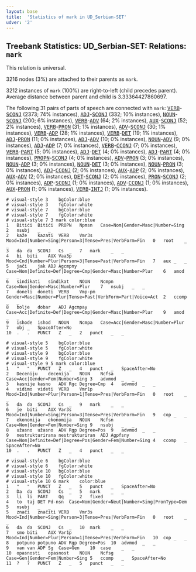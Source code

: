 ```yaml
---
layout: base
title:  'Statistics of mark in UD_Serbian-SET'
udver: '2'
---
```


## Treebank Statistics: UD_Serbian-SET: Relations: `mark`

This relation is universal.

3216 nodes (3%) are attached to their parents as `mark`.

3212 instances of `mark` (100%) are right-to-left (child precedes parent).
Average distance between parent and child is 3.33364427860697.

The following 31 pairs of parts of speech are connected with `mark`: <tt><a href="sr_set-pos-VERB.html">VERB</a></tt>-<tt><a href="sr_set-pos-SCONJ.html">SCONJ</a></tt> (2373; 74% instances), <tt><a href="sr_set-pos-ADJ.html">ADJ</a></tt>-<tt><a href="sr_set-pos-SCONJ.html">SCONJ</a></tt> (332; 10% instances), <tt><a href="sr_set-pos-NOUN.html">NOUN</a></tt>-<tt><a href="sr_set-pos-SCONJ.html">SCONJ</a></tt> (200; 6% instances), <tt><a href="sr_set-pos-VERB.html">VERB</a></tt>-<tt><a href="sr_set-pos-ADV.html">ADV</a></tt> (64; 2% instances), <tt><a href="sr_set-pos-AUX.html">AUX</a></tt>-<tt><a href="sr_set-pos-SCONJ.html">SCONJ</a></tt> (52; 2% instances), <tt><a href="sr_set-pos-VERB.html">VERB</a></tt>-<tt><a href="sr_set-pos-PRON.html">PRON</a></tt> (31; 1% instances), <tt><a href="sr_set-pos-ADV.html">ADV</a></tt>-<tt><a href="sr_set-pos-SCONJ.html">SCONJ</a></tt> (30; 1% instances), <tt><a href="sr_set-pos-VERB.html">VERB</a></tt>-<tt><a href="sr_set-pos-ADP.html">ADP</a></tt> (28; 1% instances), <tt><a href="sr_set-pos-VERB.html">VERB</a></tt>-<tt><a href="sr_set-pos-DET.html">DET</a></tt> (19; 1% instances), <tt><a href="sr_set-pos-ADJ.html">ADJ</a></tt>-<tt><a href="sr_set-pos-PRON.html">PRON</a></tt> (11; 0% instances), <tt><a href="sr_set-pos-ADJ.html">ADJ</a></tt>-<tt><a href="sr_set-pos-ADV.html">ADV</a></tt> (10; 0% instances), <tt><a href="sr_set-pos-NOUN.html">NOUN</a></tt>-<tt><a href="sr_set-pos-ADV.html">ADV</a></tt> (9; 0% instances), <tt><a href="sr_set-pos-ADJ.html">ADJ</a></tt>-<tt><a href="sr_set-pos-ADP.html">ADP</a></tt> (7; 0% instances), <tt><a href="sr_set-pos-VERB.html">VERB</a></tt>-<tt><a href="sr_set-pos-CCONJ.html">CCONJ</a></tt> (7; 0% instances), <tt><a href="sr_set-pos-VERB.html">VERB</a></tt>-<tt><a href="sr_set-pos-PART.html">PART</a></tt> (5; 0% instances), <tt><a href="sr_set-pos-ADJ.html">ADJ</a></tt>-<tt><a href="sr_set-pos-DET.html">DET</a></tt> (4; 0% instances), <tt><a href="sr_set-pos-ADJ.html">ADJ</a></tt>-<tt><a href="sr_set-pos-PART.html">PART</a></tt> (4; 0% instances), <tt><a href="sr_set-pos-PROPN.html">PROPN</a></tt>-<tt><a href="sr_set-pos-SCONJ.html">SCONJ</a></tt> (4; 0% instances), <tt><a href="sr_set-pos-ADV.html">ADV</a></tt>-<tt><a href="sr_set-pos-PRON.html">PRON</a></tt> (3; 0% instances), <tt><a href="sr_set-pos-NOUN.html">NOUN</a></tt>-<tt><a href="sr_set-pos-ADP.html">ADP</a></tt> (3; 0% instances), <tt><a href="sr_set-pos-NOUN.html">NOUN</a></tt>-<tt><a href="sr_set-pos-DET.html">DET</a></tt> (3; 0% instances), <tt><a href="sr_set-pos-NOUN.html">NOUN</a></tt>-<tt><a href="sr_set-pos-PRON.html">PRON</a></tt> (3; 0% instances), <tt><a href="sr_set-pos-ADJ.html">ADJ</a></tt>-<tt><a href="sr_set-pos-CCONJ.html">CCONJ</a></tt> (2; 0% instances), <tt><a href="sr_set-pos-AUX.html">AUX</a></tt>-<tt><a href="sr_set-pos-ADP.html">ADP</a></tt> (2; 0% instances), <tt><a href="sr_set-pos-AUX.html">AUX</a></tt>-<tt><a href="sr_set-pos-ADV.html">ADV</a></tt> (2; 0% instances), <tt><a href="sr_set-pos-DET.html">DET</a></tt>-<tt><a href="sr_set-pos-SCONJ.html">SCONJ</a></tt> (2; 0% instances), <tt><a href="sr_set-pos-PRON.html">PRON</a></tt>-<tt><a href="sr_set-pos-SCONJ.html">SCONJ</a></tt> (2; 0% instances), <tt><a href="sr_set-pos-ADP.html">ADP</a></tt>-<tt><a href="sr_set-pos-SCONJ.html">SCONJ</a></tt> (1; 0% instances), <tt><a href="sr_set-pos-ADV.html">ADV</a></tt>-<tt><a href="sr_set-pos-CCONJ.html">CCONJ</a></tt> (1; 0% instances), <tt><a href="sr_set-pos-AUX.html">AUX</a></tt>-<tt><a href="sr_set-pos-PRON.html">PRON</a></tt> (1; 0% instances), <tt><a href="sr_set-pos-VERB.html">VERB</a></tt>-<tt><a href="sr_set-pos-INTJ.html">INTJ</a></tt> (1; 0% instances).


~~~ conllu
# visual-style 3	bgColor:blue
# visual-style 3	fgColor:white
# visual-style 7	bgColor:blue
# visual-style 7	fgColor:white
# visual-style 7 3 mark	color:blue
1	Bitići	Bitići	PROPN	Npmsn	Case=Nom|Gender=Masc|Number=Sing	2	nsubj	_	_
2	kaže	kazati	VERB	Vmr3s	Mood=Ind|Number=Sing|Person=3|Tense=Pres|VerbForm=Fin	0	root	_	_
3	da	da	SCONJ	Cs	_	7	mark	_	_
4	bi	biti	AUX	Vaa3p	Mood=Cnd|Number=Plur|Person=3|Tense=Past|VerbForm=Fin	7	aux	_	_
5	jači	jak	ADJ	Agcmpny	Case=Nom|Definite=Def|Degree=Cmp|Gender=Masc|Number=Plur	6	amod	_	_
6	sindikati	sindikat	NOUN	Ncmpn	Case=Nom|Gender=Masc|Number=Plur	7	nsubj	_	_
7	doneli	doneti	VERB	Vmp-pm	Gender=Masc|Number=Plur|Tense=Past|VerbForm=Part|Voice=Act	2	ccomp	_	_
8	bolje	dobar	ADJ	Agcmpay	Case=Acc|Definite=Def|Degree=Cmp|Gender=Masc|Number=Plur	9	amod	_	_
9	ishode	ishod	NOUN	Ncmpa	Case=Acc|Gender=Masc|Number=Plur	7	obj	_	SpaceAfter=No
10	.	.	PUNCT	Z	_	2	punct	_	_

~~~


~~~ conllu
# visual-style 5	bgColor:blue
# visual-style 5	fgColor:white
# visual-style 9	bgColor:blue
# visual-style 9	fgColor:white
# visual-style 9 5 mark	color:blue
1	"	"	PUNCT	Z	_	4	punct	_	SpaceAfter=No
2	Deceniju	decenija	NOUN	Ncfsa	Case=Acc|Gender=Fem|Number=Sing	3	advmod	_	_
3	kasnije	kasno	ADV	Rgc	Degree=Cmp	4	advmod	_	_
4	vidimo	videti	VERB	Vmr1p	Mood=Ind|Number=Plur|Person=1|Tense=Pres|VerbForm=Fin	0	root	_	_
5	da	da	SCONJ	Cs	_	9	mark	_	_
6	je	biti	AUX	Var3s	Mood=Ind|Number=Sing|Person=3|Tense=Pres|VerbForm=Fin	9	cop	_	_
7	ekonomija	ekonomija	NOUN	Ncfsn	Case=Nom|Gender=Fem|Number=Sing	9	nsubj	_	_
8	užasno	užasno	ADV	Rgp	Degree=Pos	9	advmod	_	_
9	nestrukturirana	nestrukturiran	ADJ	Agpfsny	Case=Nom|Definite=Def|Degree=Pos|Gender=Fem|Number=Sing	4	ccomp	_	SpaceAfter=No
10	.	.	PUNCT	Z	_	4	punct	_	_

~~~


~~~ conllu
# visual-style 6	bgColor:blue
# visual-style 6	fgColor:white
# visual-style 10	bgColor:blue
# visual-style 10	fgColor:white
# visual-style 10 6 mark	color:blue
1	"	"	PUNCT	Z	_	5	punct	_	SpaceAfter=No
2	Da	da	SCONJ	Cs	_	5	mark	_	_
3	li	li	PART	Qq	_	2	fixed	_	_
4	to	taj	DET	Pd-nsn	Case=Nom|Gender=Neut|Number=Sing|PronType=Dem	5	nsubj	_	_
5	znači	značiti	VERB	Vmr3s	Mood=Ind|Number=Sing|Person=3|Tense=Pres|VerbForm=Fin	0	root	_	_
6	da	da	SCONJ	Cs	_	10	mark	_	_
7	smo	biti	AUX	Var1p	Mood=Ind|Number=Plur|Person=1|Tense=Pres|VerbForm=Fin	10	cop	_	_
8	potpuno	potpuno	ADV	Rgp	Degree=Pos	10	advmod	_	_
9	van	van	ADP	Sg	Case=Gen	10	case	_	_
10	opasnosti	opasnost	NOUN	Ncfsg	Case=Gen|Gender=Fem|Number=Sing	5	ccomp	_	SpaceAfter=No
11	?	?	PUNCT	Z	_	5	punct	_	_

~~~


